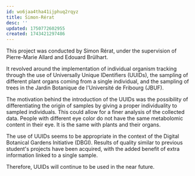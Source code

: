 ```yaml
---
id: wo6jaa4tha41ijphuq2rqyz
title: Simon-Rérat
desc: ''
updated: 1750772602955
created: 1743421297486
---
```

This project was conducted by Simon Rérat, under the supervision of Pierre-Marie Allard and Edouard Brülhart.

It revolved around the implementation of individual organism tracking through the use of Universally Unique IDentifiers (UUIDs), the sampling of different plant organs coming from a single individual, and the sampling of trees in the Jardin Botanique de l'Université de Fribourg (JBUF).

The motivation behind the introduction of the UUIDs was the possibility of differentiating the origin of samples by giving a proper individuality to sampled individuals. This could allow for a finer analysis of the collected data. People with different eye color do not have the same metabolomic content in their eye. It is the same with plants and their organs.

The use of UUIDs seems to be appropriate in the context of the Digital Botanical Gardens Initiative (DBGI). Results of quality similar to previous student's projects have been acquired, with the added benefit of extra information linked to a single sample.

Therefore, UUIDs will continue to be used in the near future.


